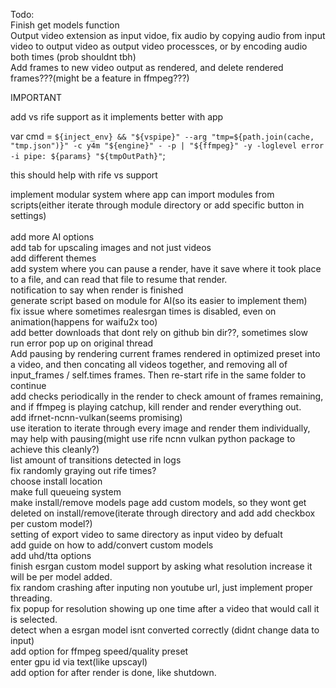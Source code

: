 
Todo:<br/>
Finish get models function<br/>
Output video extension as input vidoe, fix audio by copying audio from input video to output video as output video processces, or by encoding audio both times (prob shouldnt tbh)<br/>
Add frames to new video output as rendered, and delete rendered frames???(might be a feature in ffmpeg???)<br/>

IMPORTANT<br/>

add vs rife support as it implements better with app<br/>

var cmd = `${inject_env} && "${vspipe}" --arg "tmp=${path.join(cache, "tmp.json")}" -c y4m "${engine}" - -p | "${ffmpeg}" -y -loglevel error -i pipe: ${params} "${tmpOutPath}"`; 

this should help with rife vs support<br/>

implement modular system where app can import modules from scripts(either iterate through module directory or add specific button in settings)<br/>
<br/>
add more AI options<br/>
add tab for upscaling images and not just videos<br/>
add different themes<br/>
add system where you can pause a render, have it save where it took place to a file, and can read that file to resume that render.<br/>
notification to say when render is finished<br/>
generate script based on module for AI(so its easier to implement them)<br/>
fix issue where sometimes realesrgan times is disabled, even on animation(happens for waifu2x too)<br/>
add better downloads that dont rely on github bin dir??, sometimes slow<br/>
run error pop up on original thread<br/>
Add pausing by rendering current frames rendered in optimized preset into a video, and then concating all videos together, and removing all of input_frames / self.times frames. Then re-start rife in the same folder to continue<br/>
add checks periodically in the render to check amount of frames remaining, and if ffmpeg is playing catchup, kill render and render everything out.<br/>
add ifrnet-ncnn-vulkan(seems promising)<br/>
use iteration to iterate through every image and render them individually, may help with pausing(might use rife ncnn vulkan python package to achieve this cleanly?)<br/>
list amount of transitions detected in logs<br/>
fix randomly graying out rife times?<br/>
choose install location<br/>
make full queueing system<br/>
make install/remove models page add custom models, so they wont get deleted on install/remove(iterate through directory and add add checkbox per custom model?)<br/>
setting of export video to same directory as input video by defualt<br/>
add guide on how to add/convert custom models<br/>
add uhd/tta options<br/>
finish esrgan custom model support by asking what resolution increase it will be per model added.<br/>
fix random crashing after inputing non youtube url, just implement proper threading.<br/>
fix popup for resolution showing up one time after a video that would call it is selected.<br/>
detect when a esrgan model isnt converted correctly (didnt change data to input)<br/>
add option for ffmpeg speed/quality preset<br/>
enter gpu id via text(like upscayl)<br/>
add option for after render is done, like shutdown.<br/>
